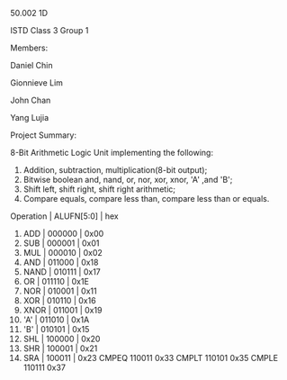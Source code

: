50.002 1D

ISTD Class 3 Group 1

Members:

Daniel Chin

Gionnieve Lim

John Chan

Yang Lujia

Project Summary:

8-Bit Arithmetic Logic Unit implementing the following:
1. Addition, subtraction, multiplication(8-bit output);
2. Bitwise boolean and, nand, or, nor, xor, xnor, 'A' ,and 'B'; 
3. Shift left, shift right, shift right arithmetic;
4. Compare equals, compare less than, compare less than or equals.

Operation     | ALUFN[5:0] | hex

1. ADD        |   000000   | 0x00
2. SUB        |   000001   | 0x01
3. MUL        |   000010   | 0x02
4. AND        |   011000   | 0x18
5. NAND       |   010111   | 0x17
6. OR         |   011110   | 0x1E
7. NOR        |   010001   | 0x11
8. XOR        |   010110   | 0x16
9. XNOR       |   011001   | 0x19  
10. 'A'       |   011010   | 0x1A
11. 'B'       |   010101   | 0x15
12. SHL       |   100000   | 0x20
13. SHR       |   100001   | 0x21
14. SRA       |   100011   | 0x23
CMPEQ 110011 0x33
CMPLT 110101 0x35
CMPLE 110111 0x37
